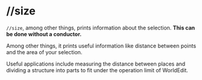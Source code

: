 # //size

`//size`, among other things, prints information about the selection. **This can be done without a conductor.**

Among other things, it prints useful information like distance between points and the area of your selection.

Useful applications include measuring the distance between places and dividing a structure into parts to fit under the operation limit of WorldEdit.
